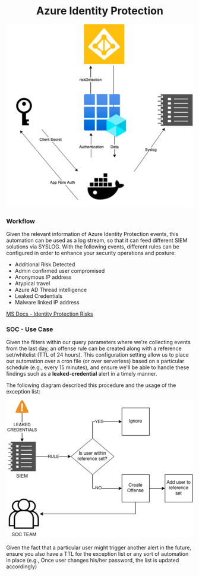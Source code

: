 <div align="center">
    <h1>Azure Identity Protection</h1>
    <img src="img/flow.png" width=500>
</div>

### Workflow
Given the relevant information of Azure Identity Protection events, this automation can be used as a log stream, so that it can feed different SIEM solutions via SYSLOG. With the following events, different rules can be configured in order to enhance your security operations and posture:
* Additional Risk Detected
* Admin confirmed user compromised
* Anonymous IP address
* Atypical travel
* Azure AD Thread intelligence
* Leaked Credentials
* Malware linked IP address

[MS Docs - Identity Protection Risks](https://docs.microsoft.com/en-us/azure/active-directory/identity-protection/concept-identity-protection-risks)

### SOC - Use Case
Given the filters within our query parameters where we're collecting events from the last day, an offense rule can be created along with a reference set/whitelist (TTL of 24 hours). This configuration setting allow us to place our automation over a cron file (or over serverless) based on a particular schedule (e.g., every 15 minutes), and ensure we'll be able to handle these findings such as a **leaked-credential** alert in a timely manner. 

The following diagram described this procedure and the usage of the exception list:

<div align="center">
    <img src="img/use_case.png" width=500>
</div>

Given the fact that a particular user might trigger another alert in the future, ensure you also have a TTL for the exception list or any sort of automation in place (e.g., Once user changes his/her password, the list is updated accordingly)
